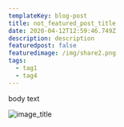 ```yaml
---
templateKey: blog-post
title: not_featured_post_title
date: 2020-04-12T12:59:46.749Z
description: description
featuredpost: false
featuredimage: /img/share2.png
tags:
  - tag1
  - tag4
---
```

body text

![](/img/apple-touch-icon.png "image_title")